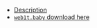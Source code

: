* [Description](https://www.notion.so/NLP-Assignment-3-d30c6e981a384547b78238b82c06baf2)
* [`web1t.baby` download here](https://drive.google.com/drive/folders/19PShDEIHQ8UoJBzMwzaToGIXo0wP-O0J)
